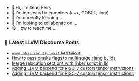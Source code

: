 - 👋 Hi, I’m Sean Perry
- 👀 I’m interested in compilers (c++, COBOL, llvm)
- 🌱 I’m currently learning ...
- 💞️ I’m looking to collaborate on ...
- 📫 How to reach me ...

<!---
s66perry/s66perry is a ✨ special ✨ repository because its `README.md` (this file) appears on your GitHub profile.
You can click the Preview link to take a look at your changes.
--->
### 📕 Latest LLVM Discourse Posts

<!-- DISCOURSE-LLVM:START -->
- [`nvvm.mbarrier.try_wait` behaviour](https://discourse.llvm.org/t/nvvm-mbarrier-try-wait-behaviour/79374#post_1)
- [How to pass cmake flags to multi stage clang builds](https://discourse.llvm.org/t/how-to-pass-cmake-flags-to-multi-stage-clang-builds/79262#post_4)
- [Merge relocation sections with linker script in lld](https://discourse.llvm.org/t/merge-relocation-sections-with-linker-script-in-lld/70936#post_18)
- [Adding LLVM backend for RISC-V custom tensor instructions](https://discourse.llvm.org/t/adding-llvm-backend-for-risc-v-custom-tensor-instructions/79312#post_5)
- [Adding LLVM backend for RISC-V custom tensor instructions](https://discourse.llvm.org/t/adding-llvm-backend-for-risc-v-custom-tensor-instructions/79312#post_4)
<!-- DISCOURSE-LLVM:END -->
